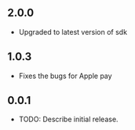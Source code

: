 ## 2.0.0

- Upgraded to latest version of sdk

## 1.0.3

- Fixes the bugs for Apple pay

## 0.0.1

- TODO: Describe initial release.
